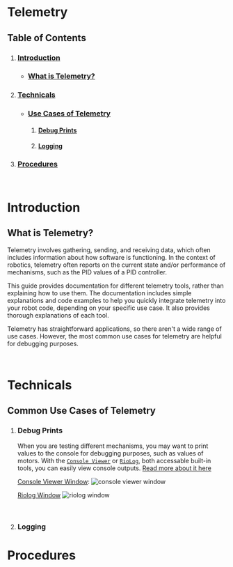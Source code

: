 # Telemetry

## Table of Contents
1. ### [Introduction](#introduction)
    - ### [What is Telemetry?](#what-is-telemetry)
2. ### [Technicals](#technicals)
    - ### [Use Cases of Telemetry](#use-cases-of-telemetry)
        1. #### [Debug Prints](#debug-prints)
        2. #### [Logging](#logging)
3. ### [Procedures](#procedures)

<br/>

# Introduction

## What is Telemetry?
Telemetry involves gathering, sending, and receiving data, which often includes information about how software is functioning. In the context of robotics, telemetry often reports on the current state and/or performance of mechanisms, such as the PID values of a PID controller.

This guide provides documentation for different telemetry tools, rather than explaining how to use them. The documentation includes simple explanations and code examples to help you quickly integrate telemetry into your robot code, depending on your specific use case. It also provides thorough explanations of each tool.

Telemetry has straightforward applications, so there aren't a wide range of use cases. However, the most common use cases for telemetry are helpful for debugging purposes.

<br/>

# Technicals

## Common Use Cases of Telemetry

1. ### Debug Prints
    When you are testing different mechanisms, you may want to print values to the console for debugging purposes, such as values of motors. With the [`Console Viewer`](https://docs.wpilib.org/en/stable/docs/software/vscode-overview/viewing-console-output.html#console-viewer) or [`RioLog`](https://docs.wpilib.org/en/stable/docs/software/vscode-overview/viewing-console-output.html#riolog-vs-code-plugin), both accessable built-in tools, you can easily view console outputs. [Read more about it here](https://docs.wpilib.org/en/stable/docs/software/vscode-overview/viewing-console-output.html#viewing-console-output)
    
    [Console Viewer Window](https://docs.wpilib.org/en/stable/_images/console-viewer-window.webp):
    ![console viewer window](https://docs.wpilib.org/en/stable/_images/console-viewer-window.webp)

    [Riolog Window](https://docs.wpilib.org/en/stable/_images/riolog-window.webp)
    ![riolog window](https://docs.wpilib.org/en/stable/_images/riolog-window.webp)

    <br/>

2. ### Logging


# Procedures